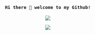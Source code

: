 <h4 align="center"><samp> Hi there 👋 welcome to my Github!</samp></h4>
<p align="center">
  <img src="https://66.media.tumblr.com/80f2805acce4d3cb1694268a7107bbe7/71f7b69b94e638d9-ae/s640x960/e82a6dd4011f58af83fc47c6cbcc16db97d9e051.gif" />
</p>

<p align="center">
  <a href= "https://twitter.com/ari_hacks"><img src="https://img.icons8.com/material-outlined/30/000000/twitter.png"/></a>
</p>
